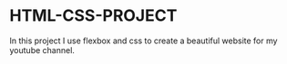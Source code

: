 # HTML-CSS-PROJECT
In this project I use flexbox and css to create a beautiful website for my youtube channel.
